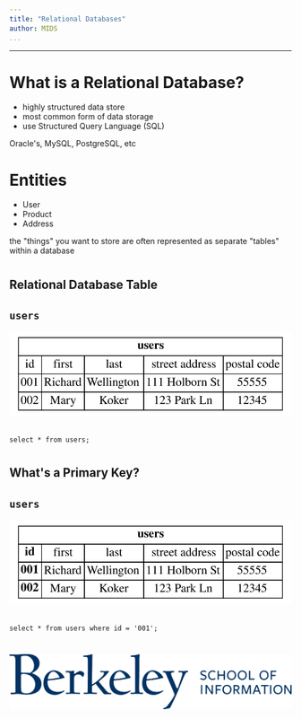 ```yaml
---
title: "Relational Databases"
author: MIDS
...
```


---

# What is a Relational Database?

- highly structured data store
- most common form of data storage
- use Structured Query Language (SQL)

<div class="notes">
Oracle's, MySQL, PostgreSQL, etc
</div>

# Entities

- User
- Product
- Address

<div class="notes">
the "things" you want to store
are often represented as separate "tables" within a database
</div>


#
## Relational Database Table
## `users`

![](4.2.2-rdb-table-users.svg)


## 

`select * from users;`


#
## What's a Primary Key?
## `users`

![](4.2.2-rdb-table-users-id.svg)


## 

`select * from users where id = '001';`

#

<img class="logo" src="images/berkeley-school-of-information-logo.png"/>


